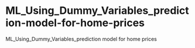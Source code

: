# ML_Using_Dummy_Variables_prediction-model-for-home-prices
ML_Using_Dummy_Variables_prediction model for home prices
